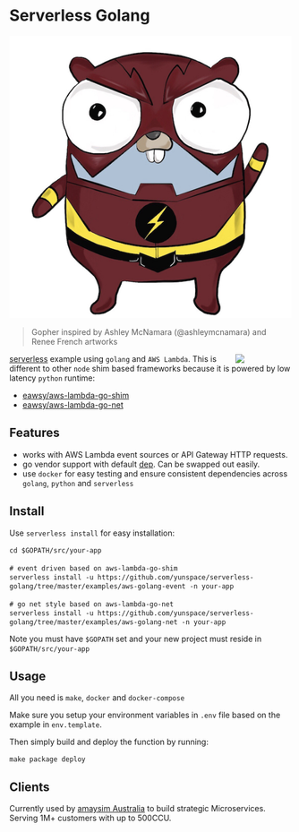 # Serverless Golang

![alt text](./gopher.jpg "Serverless Golang gopher")
> Gopher inspired by Ashley McNamara (@ashleymcnamara) and Renee French artworks

[<img
src="https://rawgit.com/justserverless/awesome-serverless/master/logo_serverless.png"
align="right" width="100">](http://serverless.com)

[serverless](https://serverless.com/) example using `golang` and `AWS Lambda`. This is different to other `node` shim based frameworks
because it is powered by low latency `python` runtime:

- [eawsy/aws-lambda-go-shim](https://github.com/eawsy/aws-lambda-go-shim)
- [eawsy/aws-lambda-go-net](https://github.com/eawsy/aws-lambda-go-net)


## Features

- works with AWS Lambda event sources or API Gateway HTTP requests.
- go vendor support with default [dep](https://github.com/golang/dep). Can be swapped out easily.
- use `docker` for easy testing and ensure consistent dependencies across `golang`, `python` and `serverless`

## Install

Use `serverless install` for easy installation:

	cd $GOPATH/src/your-app

	# event driven based on aws-lambda-go-shim
    serverless install -u https://github.com/yunspace/serverless-golang/tree/master/examples/aws-golang-event -n your-app

	# go net style based on aws-lambda-go-net
    serverless install -u https://github.com/yunspace/serverless-golang/tree/master/examples/aws-golang-net -n your-app

Note you must have `$GOPATH` set and your new project must reside in `$GOPATH/src/your-app`

## Usage

All you need is `make`, `docker` and `docker-compose`

Make sure you setup your environment variables in `.env` file based on the example in `env.template`.

Then simply build and deploy the function by running:

	make package deploy

## Clients

Currently used by [amaysim Australia](https://www.amaysim.com.au/) to build
strategic Microservices. Serving 1M+ customers with up to 500CCU.
